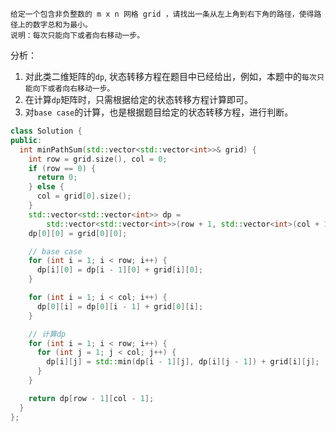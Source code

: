 ```
给定一个包含非负整数的 m x n 网格 grid ，请找出一条从左上角到右下角的路径，使得路径上的数字总和为最小。
说明：每次只能向下或者向右移动一步。
```
分析：
1. 对此类二维矩阵的`dp`, 状态转移方程在题目中已经给出，例如，本题中的`每次只能向下或者向右移动一步。`
2. 在计算`dp`矩阵时，只需根据给定的状态转移方程计算即可。
3. 对`base case`的计算，也是根据题目给定的状态转移方程，进行判断。

```cpp
class Solution {
public:
  int minPathSum(std::vector<std::vector<int>>& grid) {
    int row = grid.size(), col = 0;
    if (row == 0) {
      return 0;
    } else {
      col = grid[0].size();
    }
    std::vector<std::vector<int>> dp =
        std::vector<std::vector<int>>(row + 1, std::vector<int>(col + 1, 0));
    dp[0][0] = grid[0][0];

    // base case
    for (int i = 1; i < row; i++) {
      dp[i][0] = dp[i - 1][0] + grid[i][0];
    }

    for (int i = 1; i < col; i++) {
      dp[0][i] = dp[0][i - 1] + grid[0][i];
    }

    // 计算dp
    for (int i = 1; i < row; i++) {
      for (int j = 1; j < col; j++) {
        dp[i][j] = std::min(dp[i - 1][j], dp[i][j - 1]) + grid[i][j];
      }
    }

    return dp[row - 1][col - 1];
  }
};
```